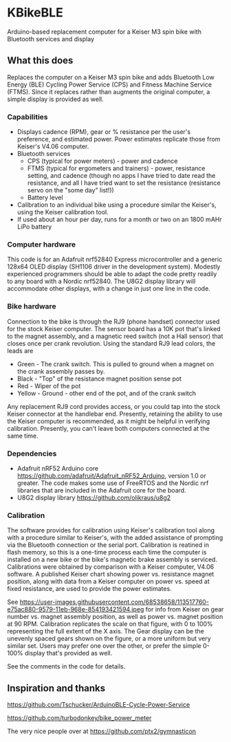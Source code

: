# KBikeBLE
Arduino-based replacement computer for a Keiser M3 spin bike with Bluetooth services and display

## What this does
Replaces the computer on a Keiser M3 spin bike and adds Bluetooth Low Energy (BLE) Cycling Power Service (CPS) and Fitness Machine Service (FTMS). Since it replaces rather than augments the original computer, a simple display is provided as well.

### Capabilities
* Displays cadence (RPM), gear or % resistance per the user's preference, and estimated power. Power estimates replicate those from Keiser's V4.06 computer.
* Bluetooth services
  * CPS (typical for power meters) - power and cadence
  * FTMS (typical for ergometers and trainers) - power, resistance setting, and cadence (though no apps I have tried to date read the resistance, and all I have tried want to set the resistance (resistance servo on the "some day" list!))
  * Battery level
* Calibration to an individual bike using a procedure similar the Keiser's, using the Keiser calibration tool.
* If used about an hour per day, runs for a month or two on an 1800 mAHr LiPo battery

### Computer hardware
This code is for an Adafruit nrf52840 Express microcontroller and a generic 128x64 OLED display (SH1106 driver in the development system). Modestly experienced programmers should be able to adapt the code pretty readily to any board with a Nordic nrf52840. The U8G2 display library will accommodate other displays, with a change in just one line in the code.

### Bike hardware
Connection to the bike is through the RJ9 (phone handset) connector used for the stock Keiser computer. The sensor board has a 10K pot that's linked to the magnet assembly, and a magnetic reed switch (not a Hall sensor) that closes once per crank revolution. Using the standard RJ9 lead colors, the leads are
* Green  - The crank switch. This is pulled to ground when a magnet on the crank assembly passes by.
* Black  - "Top" of the resistance magnet position sense pot
* Red    - Wiper of the pot
* Yellow - Ground - other end of the pot, and of the crank switch

Any replacement RJ9 cord provides access, or you could tap into the stock Keiser connector at the handlebar end. Presently, retaining the ability to use the Keiser computer is recommended, as it might be helpful in verifying calibration. Presently, you can't leave both computers connected at the same time.

### Dependencies
* Adafruit nRF52 Arduino core https://github.com/adafruit/Adafruit_nRF52_Arduino, version 1.0 or greater. The code makes some use of FreeRTOS and the Nordic nrf libraries that are included in the Adafruit core for the board. 
* U8G2 display library https://github.com/olikraus/u8g2

### Calibration
The software provides for calibration using Keiser's calibration tool along with a procedure similar to Keiser's, with the added assistance of prompting via the Bluetooth connection or the serial port. Calibration is reatined in flash memory, so this is a one-time process each time the computer is installed on a new bike or the bike's magnetic brake assembly is serviced. Calibrations were obtained by comparison with a Keiser computer, V4.06 software. A published Keiser chart showing power vs. resistance magnet position, along with data from a Keiser computer on power vs. speed at fixed resistance, are used to provide the power estimates. 

See https://user-images.githubusercontent.com/68538658/113517760-e75ac880-9579-11eb-968e-854193421594.jpeg for info from Keiser on gear number vs. magnet assembly position, as well as power vs. magnet position at 90 RPM. Calibration replicates the scale on that figure, with 0 to 100% representing the full extent of the X axis. The Gear display can be the unevenly spaced gears shown on the figure, or a more uniform but very similar set. Users may prefer one over the other, or prefer the simple 0-100% display that's provided as well.

See the comments in the code for details.

## Inspiration and thanks
https://github.com/Tschucker/ArduinoBLE-Cycle-Power-Service

https://github.com/turbodonkey/bike_power_meter

The very nice people over at https://github.com/ptx2/gymnasticon
